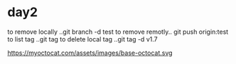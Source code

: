 # day2
to remove locally ..git branch -d test 
to remove remotly.. git push origin:test
to list tag ..git tag
to delete local tag ..git tag -d v1.7

https://myoctocat.com/assets/images/base-octocat.svg
